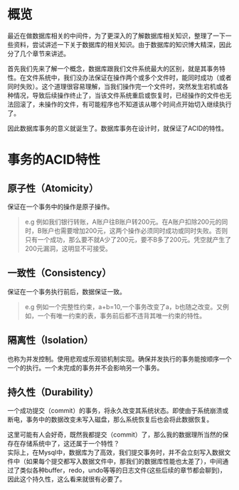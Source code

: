 # 概览
最近在做数据库相关的中间件，为了更深入的了解数据库相关知识，整理了一下一些资料，尝试讲述一下关于数据库的相关知识。由于数据库的知识博大精深，因此分了几个章节来讲述。

首先我们先来了解一个概念，数据库跟我们文件系统最大的区别，就是其事务特性。在文件系统中，我们没办法保证在操作两个或多个文件时，能同时成功（或者同时失败）。这个道理很容易理解，当我们操作完一个文件时，突然发生宕机或各种情况，导致后续操作终止了，当该文件系统重启或恢复时，已经操作的文件也无法回滚了，未操作的文件，有可能程序也不知道该从哪个时间点开始切入继续执行了。

因此数据库事务的意义就诞生了。数据库事务在设计时，就保证了ACID的特性。

# 事务的ACID特性
## 原子性（Atomicity）
保证在一个事务中的操作是原子操作。
> e.g 例如我们银行转账，A账户往B账户转200元。在A账户扣除200元的同时，B账户也需要增加200元，这两个操作必须同时成功或同时失败。否则只有一个成功，那么要不就A少了200元，要不B多了200元。凭空就产生了200元漏洞，这明显不可接受。

## 一致性（Consistency）
保证在一个事务执行前后，数据保证一致。
> e.g 例如一个完整性约束，a+b=10,一个事务改变了a，b也随之改变。又例如，一个有唯一约束的表，事务前后都不违背其唯一约束的特性。

## 隔离性（Isolation）
也称为并发控制。使用悲观或乐观锁机制实现。确保并发执行的事务能按顺序一个一个的执行。一个未完成的事务并不会影响另一个事务。

## 持久性（Durability）
一个成功提交（commit）的事务，将永久改变其系统状态。即使由于系统崩溃或断电，事务中的数据改变未写入磁盘，那么系统恢复后也会将此数据恢复。

这里可能有人会好奇，既然我都提交（commit）了，那么我的数据理所当然的保存在存储系统中了，这还属于一个特性？<br>
实际上，在Mysql中，数据库为了高效，我们提交事务时，并不会立刻写入数据文件中（如果每个提交都写入数据文件中，那我们的数据库性能也太差了），中间通过了类似各种buffer，redo，undo等等的日志文件(这些后续的章节都会聊到)，因此这个持久性，这么看来就很有必要了。
